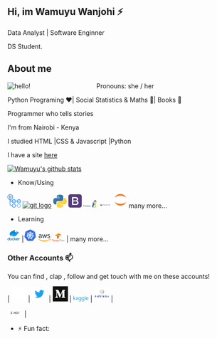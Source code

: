 

## Hi, im Wamuyu Wanjohi ⚡

Data Analyst | Software Enginner

DS Student.






## About me
<p>
  <img width="200" alt="hello!" align="left" src="https://giffiles.alphacoders.com/956/9562.gif">
</p>
Pronouns: she / her

Python Programing ❤️| Social Statistics & Maths 💙| Books 💚

Programmer who tells stories

I'm from Nairobi - Kenya  

I studied HTML |CSS & Javascript |Python  

I have a site [here](https://WanjohiWanjohi.github.io)


[![Wamuyu's github stats](https://github-readme-stats.vercel.app/api?username=WanjohiWanjohi)](https://github.com/WanjohiWanjohi/github-readme-stats)
 
 
- Know/Using

 [<img src="https://raw.githubusercontent.com/Delta456/Delta456/master/img/actions.png" alt="actions logo" width="30">](https://github.com/features/actions) 
[<img src="https://raw.githubusercontent.com/Delta456/Delta456/master/img/git.png" alt="git logo" width="30">](https://git-scm.com/) 
[<img src="https://raw.githubusercontent.com/WanjohiWanjohi/WanjohiWanjohi/master/img/python.jpg" alt="python logo" width="30">](https://www.python.org/)
[<img src="https://raw.githubusercontent.com/WanjohiWanjohi/WanjohiWanjohi/master/img/bootstrap.png" alt="bootstrap logo" width="30">](https://pandas.pydata.org/)
[<img src="https://raw.githubusercontent.com/WanjohiWanjohi/WanjohiWanjohi/master/img/pandas.png" alt="pandas logo" width="30">](https://pandas.pydata.org/)
[<img src="https://raw.githubusercontent.com/WanjohiWanjohi/WanjohiWanjohi/master/img/power_bi.png" alt="power bi logo" width="30">](https://powerbi.microsoft.com/en-us/)
[<img src="https://raw.githubusercontent.com/Delta456/Delta456/master/img/jupyter_notebook.png" alt="jupyter notebook logo" width="30">](https://jupyter.org/) 
many more...

- Learning

[<img src="https://raw.githubusercontent.com/github/explore/80688e429a7d4ef2fca1e82350fe8e3517d3494d/topics/docker/docker.png" alt="docker logo" width="28">](https://www.docker.com/) |[<img src="https://raw.githubusercontent.com/github/explore/80688e429a7d4ef2fca1e82350fe8e3517d3494d/topics/kubernetes/kubernetes.png" alt="kubernetes logo" width="28">](https://kubernetes.io/) 
[<img src="https://raw.githubusercontent.com/Delta456/Delta456/master/img/aws.png" alt="aws logo" width="28">](https://aws.amazon.com/) 
[<img src="https://raw.githubusercontent.com/WanjohiWanjohi/WanjohiWanjohi/master/img/tensorflow.png" alt="python logo" width="28">](https://www.python.org/) 
| many more...

### Other Accounts 📫

You can find , clap , follow and get touch with me on these accounts!

| [<img src="https://raw.githubusercontent.com/Delta456/Delta456/master/img/github.png" alt="github logo" width="34">](https://github.com/WanjohiWanjohi) |
[<img src="https://raw.githubusercontent.com/Delta456/Delta456/master/img/twitter.png" alt="twitter logo" width="34">](https://twitter.com/wanjohi_muyu) |
[<img src="https://raw.githubusercontent.com/WanjohiWanjohi/WanjohiWanjohi/master/img/medium.png" alt="medium logo" width="34">](https://medium.com/@wamuyuwanjohi97) | 
[<img src="https://raw.githubusercontent.com/WanjohiWanjohi/WanjohiWanjohi/master/img/kaggle.png" alt="gitlab logo" width="34">](https://www.kaggle.com/wamuyuwanjohi) | 
[<img src="https://raw.githubusercontent.com/WanjohiWanjohi/WanjohiWanjohi/master/img/tableau.png" alt="tableau logo" width="34">](https://dub01.online.tableau.com/#/site/multipleviews/home) |

[<img src="https://raw.githubusercontent.com/WanjohiWanjohi/WanjohiWanjohi/master/img/zindi.png" alt="zindi logo" width="34">](https://zindi.africa/users/out) | 



- ⚡ Fun fact: 


